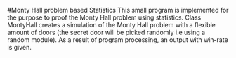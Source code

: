 #Monty Hall problem based Statistics
This small program is implemented for the purpose to proof the Monty Hall problem using statistics.
Class MontyHall creates a simulation of the Monty Hall problem with a flexible amount of doors (the secret door will be picked randomly i.e using a random module).
As a result of program processing, an output with win-rate is given.

